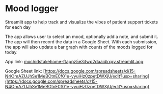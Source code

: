 # Mood logger
Streamlit app to help track and visualize the vibes of patient support tickets for each day

The app allows user to select an mood, optionally add a note, and submit it. The app will then record the data in a Google Sheet. With each submission, the app will also update a bar graph with counts of the moods logged for today.

App link: [mochidstakehome-ftappz5e3itwp2daaidkxgv.streamlit.app](https://mochidstakehome-ftappz5e3itwp2daaidkxgv.streamlit.app/)

Google Sheet link: [https://docs.google.com/spreadsheets/d/15-N4OmAZUJhSe1MeBOtnE0f01e-vyuiHz0zpetDWXjU/edit?usp=sharing](https://docs.google.com/spreadsheets/d/15-N4OmAZUJhSe1MeBOtnE0f01e-vyuiHz0zpetDWXjU/edit?usp=sharing)
